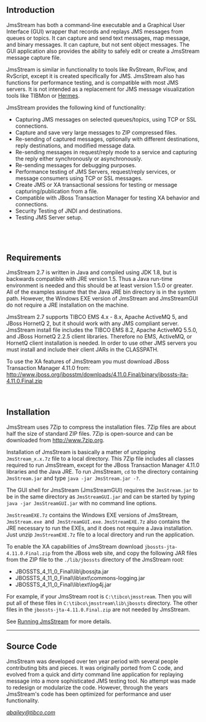 <html>
	<body>
		<h2>
			<a name="intro"/> Introduction</h2>
		<p>JmsStream has both a command-line executable and a Graphical User Interface (GUI) wrapper that records and replays JMS messages from queues or topics. It can capture and send text messages, map message, and binary messages. It can capture, but not sent object messages. The GUI application also provides the ability to safely edit or create a JmsStream message capture file.</p>
		<p>JmsStream is similar in functionality to tools like RvStream, RvFlow, and RvScript, except it is created specifically for JMS. JmsStream also has functions for performance testing, and is compatible with most JMS servers. It is not intended as a replacement for JMS message visualization tools like TIBMon or <a href="http://www.hermesjms.com" target="_blank">Hermes</a>. </p>
		<p>JmsStream provides the following kind of functionality:</p>
		<ul>
			<li>Capturing JMS messages on selected queues/topics, using TCP or SSL connections.</li>
			<li>Capture and save very large messages to ZIP compressed files.</li>
			<li>Re-sending of captured messages, optionally with different destinations, reply destinations, and modified message data.</li>
			<li>Re-sending messages in request/reply mode to a service and capturing the reply either synchronously or asynchronously.</li>
			<li>Re-sending messages for debugging purposes.</li>
			<li>Performance testing of JMS Servers, request/reply services, or message consumers using TCP or SSL messages.</li>
			<li>Create JMS or XA transactional sessions for testing or message capturing/publication from a file.</li>
			<li>Compatible with JBoss Transaction Manager for testing XA behavior and connections.</li>
			<li>Security Testing of JNDI and destinations.</li>
			<li>Testing JMS Server setup.</li>
		</ul>
		<h2>&nbsp;</h2>
		<h2>
			<a name="requirements"/>Requirements</h2>
		<p>JmsStream 2.7 is written in Java and compiled using JDK 1.8, but is backwards compatible with JRE version 1.5. Thus a Java run-time environment is needed and this should be at least version 1.5.0 or greater. All of the examples assume that the Java JRE bin directory is in the system path. However, the Windows EXE version of JmsStream and JmsStreamGUI do not require a JRE installation on the machine.</p>
		<p>JmsStream 2.7 supports TIBCO EMS 4.x - 8.x, Apache ActiveMQ 5, and JBoss HornetQ 2, but it should work with any JMS compliant server. JmsStream install file includes the TIBCO EMS 8.2, Apache ActiveMQ 5.5.0, and JBoss HornetQ 2.2.5 client libraries. Therefore no EMS, ActiveMQ, or HornetQ client installation is needed. In order to use other JMS servers you must install and include their client JARs in the CLASSPATH.</p>
		<p>To use the XA features of JmsStream you must download JBoss Transaction Manager 4.11.0 from:<br/>
			<a href="http://www.jboss.org/jbosstm/downloads/4.11.0.Final/binary/jbossts-jta-4.11.0.Final.zip" target="_blank">http://www.jboss.org/jbosstm/downloads/4.11.0.Final/binary/jbossts-jta-4.11.0.Final.zip</a>
		</p>
		<p>&nbsp;</p>
		<h2>
			<a name="install"/>Installation</h2>
		<p>JmsStream uses 7Zip to compress the installation files. 7Zip files are about half the size of standard ZIP files. 7Zip is open-source and can be downloaded from <a href="http://www.7zip.org" title="7Zip Download">http://www.7zip.org</a>.</p>
		<p>Installation of JmsStream is basically a matter of unzipping <code>JmsStream_x.x.7z</code> file to a local directory. This 7Zip file includes all classes required to run JmsStream, except for the JBoss Transaction Manager 4.11.0 libraries and the Java JRE. To run JmsStream, <code>cd</code> to the directory containing <code>JmsStream.jar</code> and type <code>java -jar JmsStream.jar -?</code>.</p>
		<p>The GUI shell for JmsStream (JmsStreamGUI) requires the <code>JmsStream.jar</code> to be in the same directory as <code>JmsStreamGUI.jar</code> and can be started by typing <code>java -jar JmsStreamGUI.jar</code> with no command line options. </p>
		<p>
			<code>JmsStreamEXE.7z</code> contains the Windows EXE versions of JmsStream, <code>JmsStream.exe </code>and<code> JmsStreamGUI.exe</code>. <code>JmsStreamEXE.7z</code> also contains the JRE necessary to run the EXEs, and it does not require a Java installation. Just unzip <code>JmsStreamEXE.7z</code> file to a local directory and run the application.</p>
		<p>To enable the XA capabilities of JmsStream download <code>jbossts-jta-4.11.0.Final.zip</code> from the JBoss web site, and copy the following JAR files from the ZIP file to the <code>./lib/jbossts</code> directory of the JmsStream root:</p>
		<ul>
			<li>JBOSSTS_4_11_0_Final\lib\jbossjta.jar</li>
			<li>JBOSSTS_4_11_0_Final\lib\ext\commons-logging.jar</li>
			<li>JBOSSTS_4_11_0_Final\lib\ext\log4j.jar</li>
		</ul>
		<p>For example, if your JmsStream root is <code>C:\tibco\jmsstream</code>. Then you will put all of these files in <code>C:\tibco\jmsstream\lib\jbossts</code> directory. The other files in the <code>jbossts-jta-4.11.0.Final.zip</code> are not needed by JmsStream. </p>
		<p>See <a href="running.htm" target="_self">Running JmsStream</a> for more details.</p>
		<hr/>
		<h2>
			<a name="sourceCode"/>Source Code</h2>
		<p>JmsStream was developed over ten year period with several people contributing bits and pieces.  It was originally ported from C code, and evolved from a quick and dirty command line application for replaying message into a more sophisticated JMS testing tool.  No attempt was made to redesign or modularize the code.  However, through the years JmsStream's code has been optimized for performance and user functionality. </p>
		<address>
			<a href="mailto:abailey@tibco.com">abailey@tibco.com</a>
		</address>
	</body>
</html>